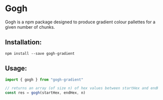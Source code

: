 # Gogh

Gogh is a npm package designed to produce gradient colour pallettes for a given number of chunks.

## Installation: 

`npm install --save gogh-gradient` 

## Usage:
```javascript
import { gogh } from "gogh-gradient" 

// returns an array (of size n) of hex values between startHex and endHex 
const res = gogh(startHex, endHex, n)
```

